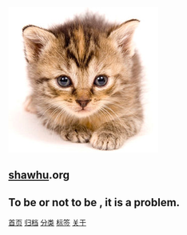 <section class="lost-logo fn-clear">
<span class="alignleft">
  	<img class="violet-logo" src="/static/images/logo.jpg"/>
	<hgroup class="violet-site">	
        <h1><a href="/" ret="bootmark">shawhu</a><span>.org</span></h1>
        <h2>To be or not to be , it is a problem.</h2>
     </hgroup><!-- //violet-site -->	
</span>
<span class="alignright">
  <span><a href="/" title="首页" ret="bootmark"><i class="icon-home"></i>首页</a></span>
  <span><a href="/archives.html" ret="bootmark">归档</a></span>
  <span><a href="/categories.html" ret="bootmark">分类</a></span>
  <span><a href="/tags.html" ret="bootmark">标签</a></span>
  <span><a href="/about.html" ret="bootmark">关于</a></span>   
</span>
</section>

